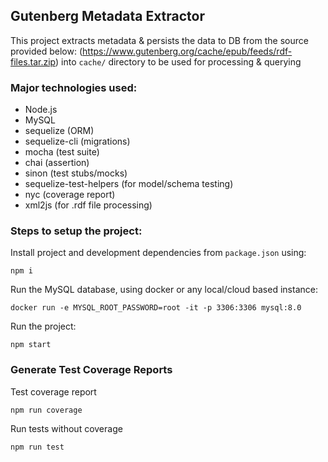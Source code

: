 ## Gutenberg Metadata Extractor

This project extracts metadata & persists the data to DB from the source provided below:
(https://www.gutenberg.org/cache/epub/feeds/rdf-files.tar.zip)
into `cache/` directory to be used for processing & querying

### Major technologies used:
- Node.js
- MySQL
- sequelize (ORM)
- sequelize-cli (migrations)
- mocha (test suite)
- chai (assertion)
- sinon (test stubs/mocks)
- sequelize-test-helpers (for model/schema testing)
- nyc (coverage report)
- xml2js (for .rdf file processing)

### Steps to setup the project:

Install project and development dependencies from `package.json` using:
```
npm i
```

Run the MySQL database, using docker or any local/cloud based instance:
```
docker run -e MYSQL_ROOT_PASSWORD=root -it -p 3306:3306 mysql:8.0
```

Run the project:
```
npm start
```

### Generate Test Coverage Reports

Test coverage report
```
npm run coverage
```

Run tests without coverage
```
npm run test
```